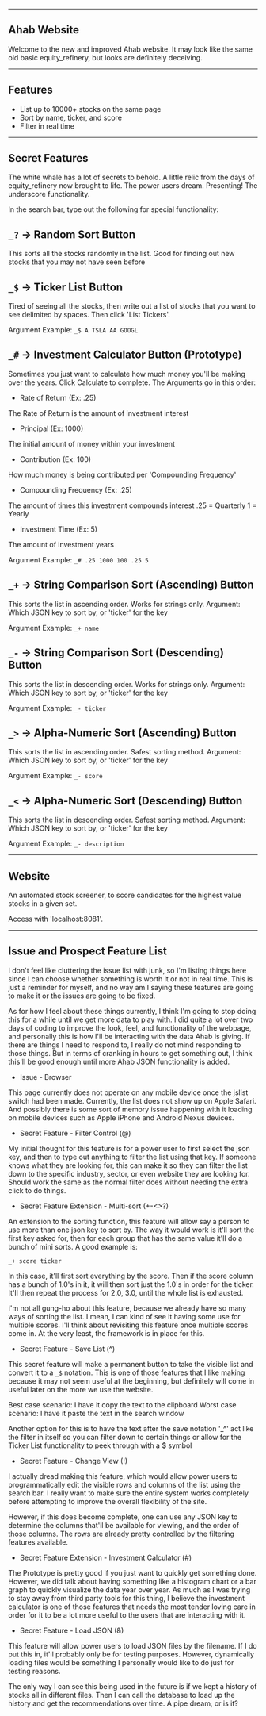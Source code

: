 -------------
Ahab Website
-------------

Welcome to the new and improved Ahab website. It may look like the same old
basic equity_refinery, but looks are definitely deceiving.

---------
Features
---------

- List up to 10000+ stocks on the same page
- Sort by name, ticker, and score
- Filter in real time

-----------------
Secret Features
----------------

The white whale has a lot of secrets to behold. A little relic from the days
of equity_refinery now brought to life. The power users dream. Presenting!
The underscore functionality.

In the search bar, type out the following for special functionality:

`_?` -> Random Sort Button
----------------------------

This sorts all the stocks randomly in the list. Good for finding out new
stocks that you may not have seen before

`_$` -> Ticker List Button
----------------------------

Tired of seeing all the stocks, then write out a list of stocks that you want
to see delimited by spaces. Then click 'List Tickers'.

Argument Example: `_$ A TSLA AA GOOGL`

`_#` -> Investment Calculator Button (Prototype)
-------------------------------------------------

Sometimes you just want to calculate how much money you'll be making over the
years. Click Calculate to complete. The Arguments go in this order:

- Rate of Return (Ex: .25)

The Rate of Return is the amount of investment interest

- Principal (Ex: 1000)

The initial amount of money within your investment

- Contribution (Ex: 100)

How much money is being contributed per 'Compounding Frequency'

- Compounding Frequency (Ex: .25)

The amount of times this investment compounds interest
.25 = Quarterly
1 = Yearly

- Investment Time (Ex: 5)

The amount of investment years

Argument Example: `_# .25 1000 100 .25 5`

`_+` -> String Comparison Sort (Ascending) Button
--------------------------------------------------

This sorts the list in ascending order. Works for strings only.
Argument: Which JSON key to sort by, or 'ticker' for the key

Argument Example: `_+ name`

`_-` -> String Comparison Sort (Descending) Button
---------------------------------------------------

This sorts the list in descending order. Works for strings only.
Argument: Which JSON key to sort by, or 'ticker' for the key

Argument Example: `_- ticker`

`_>` -> Alpha-Numeric Sort (Ascending) Button
-----------------------------------------------

This sorts the list in ascending order. Safest sorting method.
Argument: Which JSON key to sort by, or 'ticker' for the key

Argument Example: `_- score`

`_<` -> Alpha-Numeric Sort (Descending) Button
-----------------------------------------------

This sorts the list in descending order. Safest sorting method.
Argument: Which JSON key to sort by, or 'ticker' for the key

Argument Example: `_- description`

--------
Website
--------
An automated stock screener, to score candidates for the highest value stocks
in a given set.

Access with 'localhost:8081'.

--------------------------------
Issue and Prospect Feature List
--------------------------------

I don't feel like cluttering the issue list with junk, so I'm listing things
here since I can choose whether something is worth it or not in real time.
This is just a reminder for myself, and no way am I saying these features are
going to make it or the issues are going to be fixed.

As for how I feel about these things currently, I think I'm going to stop
doing this for a while until we get more data to play with. I did quite a
lot over two days of coding to improve the look, feel, and functionality of
the webpage, and personally this is how I'll be interacting with the data
Ahab is giving. If there are things I need to respond to, I really do not
mind responding to those things. But in terms of cranking in hours to get
something out, I think this'll be good enough until more Ahab JSON
functionality is added.

- Issue - Browser

This page currently does not operate on any mobile device once the jslist
switch had been made. Currently, the list does not show up on Apple Safari.
And possibly there is some sort of memory issue happening with it loading
on mobile devices such as Apple iPhone and Android Nexus devices.

- Secret Feature - Filter Control (@)

My initial thought for this feature is for a power user to first select the
json key, and then to type out anything to filter the list using that key.
If someone knows what they are looking for, this can make it so they can
filter the list down to the specific industry, sector, or even website they
are looking for. Should work the same as the normal filter does without needing
the extra click to do things.

- Secret Feature Extension - Multi-sort (+-<>?)

An extension to the sorting function, this feature will allow say a person
to use more than one json key to sort by. The way it would work is it'll sort
the first key asked for, then for each group that has the same value it'll
do a bunch of mini sorts. A good example is:

`_+ score ticker`

In this case, it'll first sort everything by the score. Then if the score
column has a bunch of 1.0's in it, it will then sort just the 1.0's in order
for the ticker. It'll then repeat the process for 2.0, 3.0, until the whole
list is exhausted.

I'm not all gung-ho about this feature, because we already have so many ways
of sorting the list. I mean, I can kind of see it having some use for multiple
scores. I'll think about revisiting this feature once multiple scores come in.
At the very least, the framework is in place for this.

- Secret Feature - Save List (^)

This secret feature will make a permanent button to take the visible list and
convert it to a `_$` notation. This is one of those features that I like
making because it may not seem useful at the beginning, but definitely will
come in useful later on the more we use the website.

Best case scenario: I have it copy the text to the clipboard
Worst case scenario: I have it paste the text in the search window

Another option for this is to have the text after the save notation '_^'
act like the filter in itself so you can filter down to certain things or
allow for the Ticker List functionality to peek through with a $ symbol

- Secret Feature - Change View (!)

I actually dread making this feature, which would allow power users to
programmatically edit the visible rows and columns of the list using the
search bar. I really want to make sure the entire system works completely
before attempting to improve the overall flexibility of the site.

However, if this does become complete, one can use any JSON key to determine
the columns that'll be available for viewing, and the order of those columns.
The rows are already pretty controlled by the filtering features available.

- Secret Feature Extension - Investment Calculator (#)

The Prototype is pretty good if you just want to quickly get something done.
However, we did talk about having something like a histogram chart or a bar
graph to quickly visualize the data year over year. As much as I was trying
to stay away from third party tools for this thing, I believe the investment
calculator is one of those features that needs the most tender loving care
in order for it to be a lot more useful to the users that are interacting
with it.

- Secret Feature - Load JSON (&)

This feature will allow power users to load JSON files by the filename. If
I do put this in, it'll probably only be for testing purposes. However,
dynamically loading files would be something I personally would like to do
just for testing reasons.

The only way I can see this being used in the future is if we kept a history
of stocks all in different files. Then I can call the database to load up
the history and get the recommendations over time. A pipe dream, or is it?
